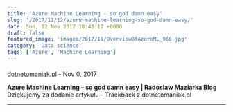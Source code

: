 ```yaml
---
title: 'Azure Machine Learning - so god damn easy'
slug: '/2017/11/12/azure-machine-learning-so-god-damn-easy/'
date: Sun, 12 Nov 2017 18:43:17 +0000
draft: false
featured_image: 'images/2017/11/OverviewOfAzureML_960.jpg'
category: 'Data science'
tags: ['Azure', 'Machine Learning']
---
```



#### 
[dotnetomaniak.pl](https://dotnetomaniak.pl/Azure-Machine-Learning-so-god-damn-easy-Radoslaw-Maziarka-Blog "") - <time datetime="2017-11-12 19:46:50">Nov 0, 2017</time>

**Azure Machine Learning – so god damn easy | Radoslaw Maziarka Blog** Dziękujemy za dodanie artykułu - Trackback z dotnetomaniak.pl
<hr />
